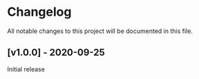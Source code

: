 # Changelog
All notable changes to this project will be documented in this file.

<a name="v1.0.0"></a>
## [v1.0.0] - 2020-09-25

Initial release

